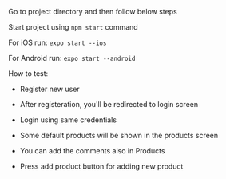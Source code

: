 Go to project directory and then follow below steps

Start project using `npm start` command

For iOS run: `expo start --ios`

For Android run: `expo start --android`

How to test:

- Register new user
- After registeration, you'll be redirected to login screen
- Login using same credentials

- Some default products will be shown in the products screen
- You can add the comments also in Products

- Press add product button for adding new product
